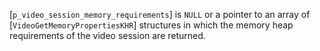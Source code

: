 [`p_video_session_memory_requirements`] is `NULL` or a pointer to an array
of [`VideoGetMemoryPropertiesKHR`] structures in which the memory
heap requirements of the video session are returned.